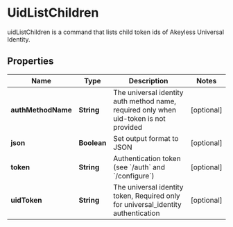 

# UidListChildren

uidListChildren is a command that lists child token ids of Akeyless Universal Identity.

## Properties

| Name | Type | Description | Notes |
|------------ | ------------- | ------------- | -------------|
|**authMethodName** | **String** | The universal identity auth method name, required only when uid-token is not provided |  [optional] |
|**json** | **Boolean** | Set output format to JSON |  [optional] |
|**token** | **String** | Authentication token (see &#x60;/auth&#x60; and &#x60;/configure&#x60;) |  [optional] |
|**uidToken** | **String** | The universal identity token, Required only for universal_identity authentication |  [optional] |



